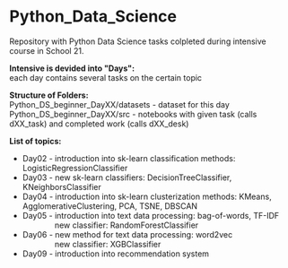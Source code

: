 # Python_Data_Science
Repository with Python Data Science tasks colpleted during intensive course in School 21.
<br />

**Intensive is devided into "Days":<br />**
each day contains several tasks on the certain topic
<br />

**Structure of Folders:<br />**
Python_DS_beginner_DayXX/datasets - dataset for this day<br />
Python_DS_beginner_DayXX/src - notebooks with given task (calls dXX_task) and completed work (calls dXX_desk)
<br />

**List of topics:<br />**
- Day02 - introduction into sk-learn classification methods: LogisticRegressionClassifier<br />
- Day03 - new sk-learn classifiers: DecisionTreeClassifier, KNeighborsClassifier<br />
- Day04 - introduction into sk-learn clusterization methods: KMeans, AgglomerativeClustering, PCA, TSNE, DBSCAN<br />
- Day05 - introduction into text data processing: bag-of-words, TF-IDF<br />
&emsp;&emsp;&emsp;&ensp;&nbsp; new classifier: RandomForestClassifier<br />
- Day06 - new method for text data processing: word2vec<br />
&emsp;&emsp;&emsp;&ensp;&nbsp; new classifier: XGBClassifier<br />
- Day09 - introduction into recommendation system
